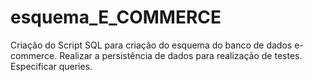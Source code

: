 # esquema_E_COMMERCE
Criação do Script SQL para criação do esquema do banco de dados e-commerce. Realizar a persistência de dados para realização de testes. Especificar queries.
